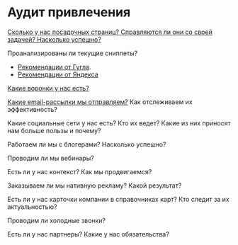 # Аудит привлечения
[Сколько у нас посадочных страниц? Справляются ли они со своей задачей? Насколько успешно?](./landingPages.md)

Проанализированы ли текущие сниппеты?
- [Рекомендации от Гугла](https://developers.google.com/search/docs/advanced/appearance/overview). 
- [Рекомендации от Яндекса](https://yandex.ru/support/webmaster/search-results/site-description.html)

[Какие воронки у нас есть?](./marketingFunnel.md)

[Какие email-рассылки мы отправляем?](./emailNewsletters.md) Как отслеживаем их эффективность?

Какие социальные сети у нас есть? Кто их ведет? Какие из них приносят нам больше пользы и почему?

Работаем ли мы с блогерами? Насколько успешно?

Проводим ли мы вебинары?

Есть ли у нас контекст? Как мы продвигаемся?

Заказываем ли мы нативную рекламу? Какой результат?

Есть ли у нас карточки компании в справочниках карт? Кто следит за их актуальностью?

Проводим ли холодные звонки?

Есть ли у нас партнеры? Какие у нас обязательства? 